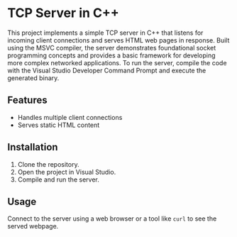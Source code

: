 # TCP Server in C++

This project implements a simple TCP server in C++ that listens for incoming client connections and serves HTML web pages in response. Built using the MSVC compiler, the server demonstrates foundational socket programming concepts and provides a basic framework for developing more complex networked applications. To run the server, compile the code with the Visual Studio Developer Command Prompt and execute the generated binary. 

## Features
- Handles multiple client connections
- Serves static HTML content

## Installation
1. Clone the repository.
2. Open the project in Visual Studio.
3. Compile and run the server.

## Usage
Connect to the server using a web browser or a tool like `curl` to see the served webpage.
